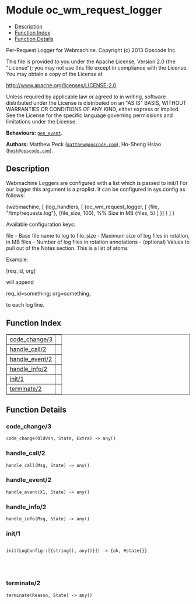 

# Module oc_wm_request_logger #
* [Description](#description)
* [Function Index](#index)
* [Function Details](#functions)


Per-Request Logger for Webmachine.
Copyright (c) 2013 Opscode Inc.

This file is provided to you under the Apache License,
Version 2.0 (the "License"); you may not use this file
except in compliance with the License.  You may obtain
a copy of the License at

http://www.apache.org/licenses/LICENSE-2.0

Unless required by applicable law or agreed to in writing,
software distributed under the License is distributed on an
"AS IS" BASIS, WITHOUT WARRANTIES OR CONDITIONS OF ANY
KIND, either express or implied.  See the License for the
specific language governing permissions and limitations
under the License.

__Behaviours:__ [`gen_event`](gen_event.md).

__Authors:__ Matthew Peck ([`matthew@opscode.com`](mailto:matthew@opscode.com)), Ho-Sheng Hsiao ([`hosh@opscode.com`](mailto:hosh@opscode.com)).
<a name="description"></a>

## Description ##



Webmachine Loggers are configured with a list which is passed to init/1
For our logger this argument is a proplist. It can be configured in sys.config as
follows:



{webmachine, [
{log_handlers, [
{oc_wm_request_logger, [
{file, "/tmp/requests.log"},
{file_size, 100},  %% Size in MB
{files, 5}
]
}]
} ]
}



Available configuration keys:



file        - Base file name to log to
file_size   - Maximum size of log files in rotation, in MB
files       - Number of log files in rotation
annotations - (optional) Values to pull out of the Notes section. This is a list of atoms



Example:



[req_id, org]



will append



req_id=something; org=something;


to each log line.<a name="index"></a>

## Function Index ##


<table width="100%" border="1" cellspacing="0" cellpadding="2" summary="function index"><tr><td valign="top"><a href="#code_change-3">code_change/3</a></td><td></td></tr><tr><td valign="top"><a href="#handle_call-2">handle_call/2</a></td><td></td></tr><tr><td valign="top"><a href="#handle_event-2">handle_event/2</a></td><td></td></tr><tr><td valign="top"><a href="#handle_info-2">handle_info/2</a></td><td></td></tr><tr><td valign="top"><a href="#init-1">init/1</a></td><td></td></tr><tr><td valign="top"><a href="#terminate-2">terminate/2</a></td><td></td></tr></table>


<a name="functions"></a>

## Function Details ##

<a name="code_change-3"></a>

### code_change/3 ###

`code_change(OldVsn, State, Extra) -> any()`


<a name="handle_call-2"></a>

### handle_call/2 ###

`handle_call(Msg, State) -> any()`


<a name="handle_event-2"></a>

### handle_event/2 ###

`handle_event(X1, State) -> any()`


<a name="handle_info-2"></a>

### handle_info/2 ###

`handle_info(Msg, State) -> any()`


<a name="init-1"></a>

### init/1 ###


<pre><code>
init(LogConfig::[{string(), any()}]) -&gt; {ok, #state{}}
</code></pre>

<br></br>



<a name="terminate-2"></a>

### terminate/2 ###

`terminate(Reason, State) -> any()`


